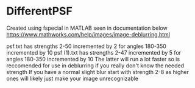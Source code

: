 # DifferentPSF
Created using fspecial in MATLAB seen in documentation below
https://www.mathworks.com/help/images/image-deblurring.html

psf.txt has strengths 2-50 incremented by 2 for angles 180-350 incremented by 10
psf (1).txt has strengths 2-47 incremented by 5 for angles 180-350 incremented by 10
The latter will run a lot faster so is reccomended for use in deblurring if you really don't know the needed strength
If you have a normal slight blur start with strength 2-8 as higher ones will likely just make your image unrecognizable
